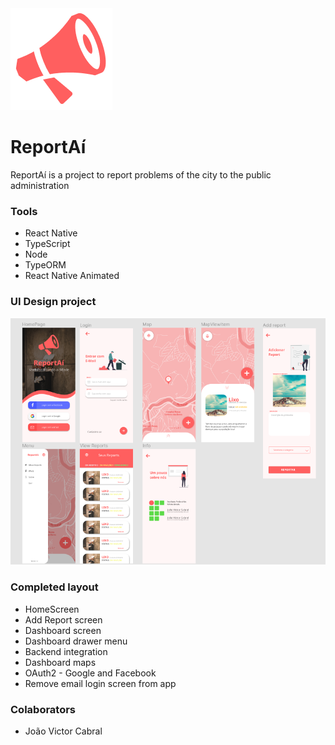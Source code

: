<img src="./docs/logo.png">
 
# ReportAí
ReportAí is a project to report problems of the city to the public administration

### Tools
- React Native
- TypeScript
- Node
- TypeORM
- React Native Animated

### UI Design project

<img src="./docs/screens.png" />

### Completed layout
- HomeScreen
- Add Report screen
- Dashboard screen
- Dashboard drawer menu
- Backend integration
- Dashboard maps
- OAuth2 - Google and Facebook
- Remove email login screen from app

### Colaborators
- João Victor Cabral
